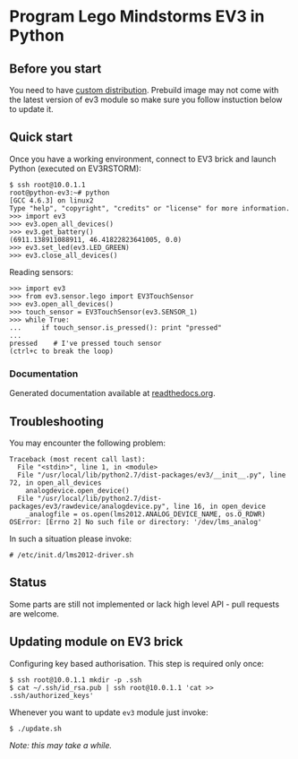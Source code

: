 Program Lego Mindstorms EV3 in Python
=======================================

Before you start
----------------
You need to have [custom distribution](https://github.com/hmml/python-ev3). Prebuild image may not come with the latest version of ev3 module so make sure you follow instuction below to update it.


Quick start
-----------

Once you have a working environment, connect to EV3 brick and launch Python (executed on EV3RSTORM):

    $ ssh root@10.0.1.1
    root@python-ev3:~# python      
    [GCC 4.6.3] on linux2
    Type "help", "copyright", "credits" or "license" for more information.
    >>> import ev3
    >>> ev3.open_all_devices()
    >>> ev3.get_battery()
    (6911.138911088911, 46.41822823641005, 0.0)
    >>> ev3.set_led(ev3.LED_GREEN)
    >>> ev3.close_all_devices()
    
Reading sensors:    
    
    >>> import ev3
    >>> from ev3.sensor.lego import EV3TouchSensor
    >>> ev3.open_all_devices()
    >>> touch_sensor = EV3TouchSensor(ev3.SENSOR_1)
    >>> while True:
    ...     if touch_sensor.is_pressed(): print "pressed"
    ... 
    pressed    # I've pressed touch sensor
    (ctrl+c to break the loop)
    
### Documentation

Generated documentation available at [readthedocs.org](http://ev3.readthedocs.org/en/latest/).

Troubleshooting
---------------

You may encounter the following problem:

    Traceback (most recent call last):
      File "<stdin>", line 1, in <module>
      File "/usr/local/lib/python2.7/dist-packages/ev3/__init__.py", line 72, in open_all_devices
        analogdevice.open_device()
      File "/usr/local/lib/python2.7/dist-packages/ev3/rawdevice/analogdevice.py", line 16, in open_device
        _analogfile = os.open(lms2012.ANALOG_DEVICE_NAME, os.O_RDWR)
    OSError: [Errno 2] No such file or directory: '/dev/lms_analog'

In such a situation please invoke:

    # /etc/init.d/lms2012-driver.sh

Status
------

Some parts are still not implemented or lack high level API - pull requests are welcome.


Updating module on EV3 brick
----------------------------

Configuring key based authorisation. This step is required only once:

	$ ssh root@10.0.1.1 mkdir -p .ssh
	$ cat ~/.ssh/id_rsa.pub | ssh root@10.0.1.1 'cat >> .ssh/authorized_keys'

Whenever you want to update `ev3` module just invoke:

	$ ./update.sh

*Note: this may take a while.*

